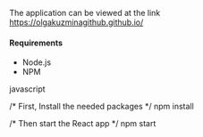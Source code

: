 The application can be viewed at the link https://olgakuzminagithub.github.io/


#### Requirements

- Node.js
- NPM

javascript

/* First, Install the needed packages */
npm install

/* Then start the React app */
npm start



